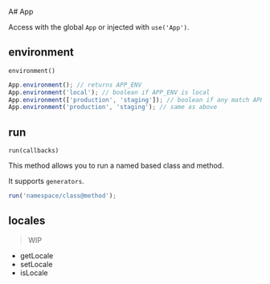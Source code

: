 A# App

Access with the global `App` or injected with `use('App')`.


## environment
`environment()`

```js
App.environment(); // returns APP_ENV
App.environment('local'); // boolean if APP_ENV is local
App.environment(['production', 'staging']); // boolean if any match APP_ENV
App.environment('production', 'staging'); // same as above
```


## run
`run(callbacks)`

This method allows you to run a named based class and method.

It supports `generators`.

```js
run('namespace/class@method');
```

## locales
> WIP 

* getLocale
* setLocale 
* isLocale